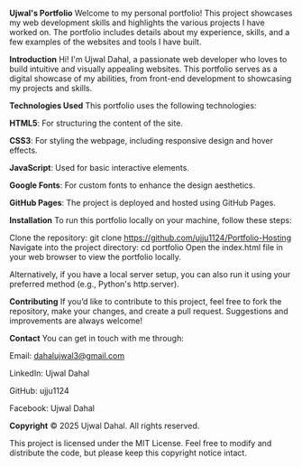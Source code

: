 **Ujwal's Portfolio**
Welcome to my personal portfolio! This project showcases my web development skills and highlights the various projects I have worked on. The portfolio includes details about my experience, skills, and a few examples of the websites and tools I have built.


**Introduction**
Hi! I'm Ujwal Dahal, a passionate web developer who loves to build intuitive and visually appealing websites. This portfolio serves as a digital showcase of my abilities, from front-end development to showcasing my projects and skills.


**Technologies Used**
This portfolio uses the following technologies:

**HTML5**: For structuring the content of the site.

**CSS3**: For styling the webpage, including responsive design and hover effects.

**JavaScript**: Used for basic interactive elements.

**Google Fonts**: For custom fonts to enhance the design aesthetics.

**GitHub Pages**: The project is deployed and hosted using GitHub Pages.

**Installation**
To run this portfolio locally on your machine, follow these steps:

Clone the repository:
git clone https://github.com/ujju1124/Portfolio-Hosting
Navigate into the project directory:
cd portfolio
Open the index.html file in your web browser to view the portfolio locally.

Alternatively, if you have a local server setup, you can also run it using your preferred method (e.g., Python's http.server).

**Contributing**
If you’d like to contribute to this project, feel free to fork the repository, make your changes, and create a pull request. Suggestions and improvements are always welcome!

**Contact**
You can get in touch with me through:

Email: dahalujwal3@gmail.com

LinkedIn: Ujwal Dahal

GitHub: ujju1124

Facebook: Ujwal Dahal



**Copyright**
© 2025 Ujwal Dahal. All rights reserved.

This project is licensed under the MIT License. Feel free to modify and distribute the code, but please keep this copyright notice intact.
